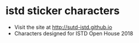 # istd sticker characters

* Visit the site at http://sutd-istd.github.io
* Characters designed for ISTD Open House 2018